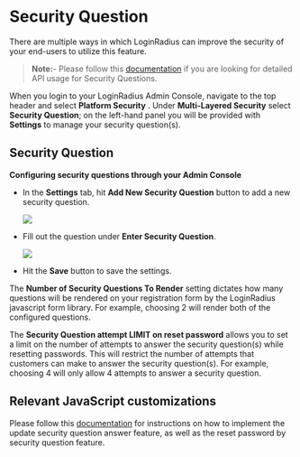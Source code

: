# Security Question

There are multiple ways in which LoginRadius can improve the security of your end-users to utilize this feature.

>**Note:**- Please follow this [documentation](/api/v2/customer-identity-api/security-question-api-usage/) if you are looking for detailed API usage for Security Questions.

 When you login to your LoginRadius Admin Console, navigate to the top header and select **Platform Security** . Under **Multi-Layered Security** select **Security Question**; on the left-hand panel you will be provided with **Settings** to manage your security question(s).

## Security Question

 **Configuring security questions through your Admin Console**

- In the **Settings** tab, hit **Add New Security Question** button to add a    new security question.

  ![](https://apidocs.lrcontent.com/images/ac31_276125e93442a482d98.89872356.png "")

- Fill out the question under **Enter Security Question**. 

  ![](https://apidocs.lrcontent.com/images/ac32_56395e93443df03992.51500294.png "")

 - Hit the **Save** button to save the settings.

The **Number of Security Questions To Render** setting dictates how many questions will be rendered on your registration form by the LoginRadius javascript form library. For example, choosing 2 will render both of the configured questions.

The **Security Question attempt LIMIT on reset password** allows you to set a limit on the number of attempts to answer the security question(s) while resetting passwords. This will restrict the number of attempts that customers can make to answer the security question(s). For example, choosing 4 will only allow 4 attempts to answer a security question.

## Relevant JavaScript customizations

Please follow this [documentation](/api/v2/deployment/js-libraries/advanced-js-customizations#securityquestion17) for instructions on how to implement the update security question answer feature, as well as the reset password by security question feature.
